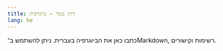 ```yaml
---
title: רות מנור — ביוגרפיה
lang: he
---
```

כתבו כאן את הביוגרפיה בעברית. ניתן להשתמש ב־Markdown, רשימות וקישורים.